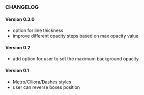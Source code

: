 ### CHANGELOG

#### Version 0.3.0

* option for line thickness
* improve different opacity steps based on max opacity value

#### Version 0.2

* add option for user to set the maximum background opacity

#### Version 0.1

* Metro/Ciliora/Dashes styles
* user can reverse boxes position
